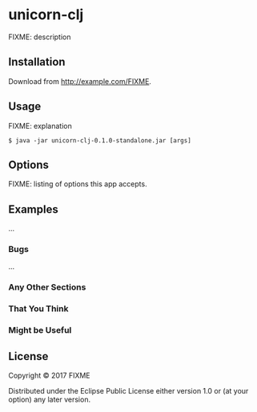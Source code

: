 # unicorn-clj

FIXME: description

## Installation

Download from http://example.com/FIXME.

## Usage

FIXME: explanation

    $ java -jar unicorn-clj-0.1.0-standalone.jar [args]

## Options

FIXME: listing of options this app accepts.

## Examples

...

### Bugs

...

### Any Other Sections
### That You Think
### Might be Useful

## License

Copyright © 2017 FIXME

Distributed under the Eclipse Public License either version 1.0 or (at
your option) any later version.
